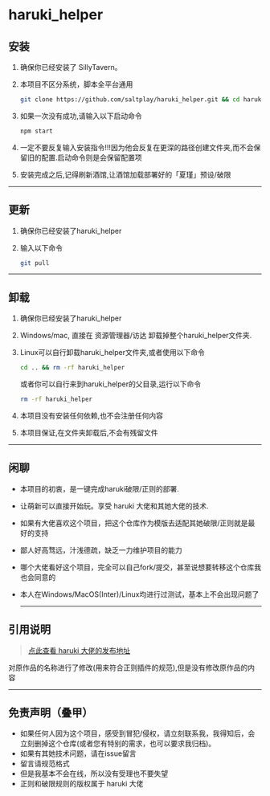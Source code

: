 # haruki_helper

## 安装

1. 确保你已经安装了 SillyTavern。
2. 本项目不区分系统，脚本全平台通用

     ```bash
     git clone https://github.com/saltplay/haruki_helper.git && cd haruki_helper && npm start
     ```

3. 如果一次没有成功,请输入以下启动命令

     ```bash
     npm start
     ```

4. 一定不要反复输入安装指令!!!因为他会反复在更深的路径创建文件夹,而不会保留旧的配置.启动命令则是会保留配置项

5. 安装完成之后,记得刷新酒馆,让酒馆加载部署好的「夏瑾」预设/破限

---

## 更新

1. 确保你已经安装了haruki_helper
2. 输入以下命令

     ```bash
     git pull
     ```

---

## 卸载

1. 确保你已经安装了haruki_helper
2. Windows/mac, 直接在 资源管理器/访达 卸载掉整个haruki_helper文件夹.
3. Linux可以自行卸载haruki_helper文件夹,或者使用以下命令

     ```bash
     cd .. && rm -rf haruki_helper
     ```

   或者你可以自行来到haruki_helper的父目录,运行以下命令

     ```bash
     rm -rf haruki_helper
     ```

4. 本项目没有安装任何依赖,也不会注册任何内容
5. 本项目保证,在文件夹卸载后,不会有残留文件

---

## 闲聊

- 本项目的初衷，是一键完成haruki破限/正则的部署.
- 让萌新可以直接开始玩。享受 haruki 大佬和其她大佬的技术.
- 如果有大佬喜欢这个项目，把这个仓库作为模版去适配其她破限/正则就是最好的支持
- 鄙人好高骛远，汁浅德疏，缺乏一力维护项目的能力
- 哪个大佬看好这个项目，完全可以自己fork/提交，甚至说想要转移这个仓库我也会同意的
- 本人在Windows/MacOS(Inter)/Linux均进行过测试，基本上不会出现问题了

  ---

## 引用说明

  > [点此查看 haruki 大佬的发布地址](https://discord.com/channels/1134557553011998840/1353870378128244791)

  对原作品的名称进行了修改(用来符合正则插件的规范),但是没有修改原作品的内容

---

## 免责声明（叠甲）

- 如果任何人因为这个项目，感受到冒犯/侵权，请立刻联系我，我得知后，会立刻删掉这个仓库(或者您有特别的需求，也可以要求我归档)。
- 如果有其她技术问题，请在issue留言
- 留言请规范格式
- 但是我基本不会在线，所以没有受理也不要失望
- 正则和破限规则的版权属于 haruki 大佬
